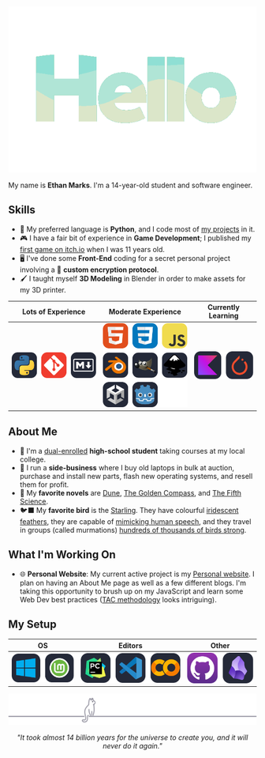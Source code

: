 <div align="center">
<img src="readme/assets/hello_spearmint_palette.gif" width=550px>
</div>

My name is **Ethan Marks**. I'm a 14-year-old student and software engineer.

## Skills

- 🐍 My preferred language is **Python**, and I code most
  of [my projects](https://github.com/ColourlessSpearmint?tab=repositories) in it.
- 🎮 I have a fair bit of experience in **Game Development**; I published
  my [first game on itch.io](https://colourlessspearmint.itch.io/soaring-squirrel-shipment) when I was 11 years old.
- 🖥️ I've done some **Front-End** coding for a secret personal project involving a 🔑 **custom encryption protocol**.
- 🖌️ I taught myself **3D Modeling** in Blender in order to make assets for my 3D printer.

| Lots of Experience                                      | Moderate Experience                                                                                | Currently Learning                                    |
|---------------------------------------------------------|----------------------------------------------------------------------------------------------------|-------------------------------------------------------|
| <img src="readme/assets/lots.svg" alt="Python, Git, Markdown"> | <img src="readme/assets/moderate.svg" alt="HTML, CSS, Javascript, Blender, GIMP, Inkscape, Unity, Godot"> | <img src="readme/assets/learning.svg" alt="Kotlin, PyTorch"> |

## About Me

- 🏫 I'm a [dual-enrolled](https://en.wikipedia.org/wiki/Dual_enrollment) **high-school student** taking courses at my
  local college.
- 💼 I run a **side-business** where I buy old laptops in bulk at auction, purchase and install new parts, flash new
  operating systems, and resell them for profit.
- 📖 My **favorite novels**
  are [Dune](https://www.goodreads.com/book/show/44767458-dune), [The Golden Compass](https://www.goodreads.com/book/show/119322.The_Golden_Compass),
  and [The Fifth Science](https://www.goodreads.com/book/show/41580260-the-fifth-science).
- 🐦‍⬛ My **favorite bird** is the [Starling](https://en.wikipedia.org/wiki/Starling). They have
  colourful [iridescent feathers](https://i.pinimg.com/736x/d2/71/13/d27113be2e9681ff36cbbb1c793acc6f.jpg), they are
  capable of [mimicking human speech](https://www.youtube.com/watch?v=2SSJ7PZ3I6c), and they travel in groups (called
  murmations) [hundreds of thousands of birds strong](https://www.youtube.com/watch?v=V4f_1_r80RY).

## What I'm Working On

- 🌐 **Personal Website**: My current active project is my [Personal website](https://github.com/ColourlessSpearmint/colourlessspearmint.github.io). I plan on having an About Me page as well as a few different blogs. I'm taking this opportunity to brush up on my JavaScript and learn some Web Dev best practices ([TAC methodology](https://jordanbrennan.hashnode.dev/tac-a-new-css-methodology) looks intriguing).

## My Setup

| OS                                            | Editors                                                     | Other                                                       |
|-----------------------------------------------|-------------------------------------------------------------|-------------------------------------------------------------|
| <img src="readme/assets/os.svg" alt="Windows, Mint"> | <img src="readme/assets/editors.svg" alt="PyCharm, VSCode, Colab"> | <img src="readme/assets/other.svg" alt="Github Desktop, Obsidian"> |

<div align="center"><img src="readme\assets\cat_footer.svg" alt="cat footer"></div>
<div align="center"><p><i>"It took almost 14 billion years for the universe to create you, and it will never do it again."</i></p></div>
